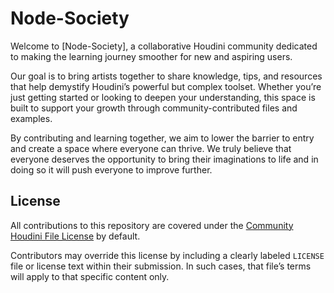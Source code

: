 # Node-Society
Welcome to [Node-Society], a collaborative Houdini community dedicated to making the learning journey smoother for new and aspiring users.

Our goal is to bring artists together to share knowledge, tips, and resources that help demystify Houdini’s powerful but complex toolset. Whether you’re just getting started or looking to deepen your understanding, this space is built to support your growth through community-contributed files and examples.

By contributing and learning together, we aim to lower the barrier to entry and create a space where everyone can thrive. We truly believe that everyone deserves the opportunity to bring their imaginations to life and in doing so it will push everyone to improve further.


## License

All contributions to this repository are covered under the [Community Houdini File License](./License.txt) by default.

Contributors may override this license by including a clearly labeled `LICENSE` file or license text within their submission. In such cases, that file’s terms will apply to that specific content only.

